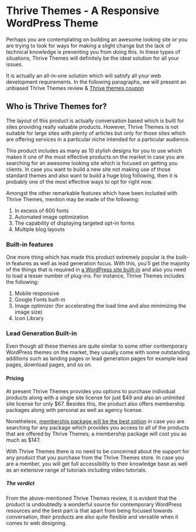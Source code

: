 <h1>Thrive Themes - A Responsive WordPress Theme</h1>
Perhaps you are contemplating on building an awesome looking site or you are trying to look for ways for making a slight change but the lack of technical knowledge is preventing you from doing this. In these types of situations, Thrive Themes will definitely be the ideal solution for all your issues.

It is actually an all-in-one solution which will satisfy all your web development requirements. In the following paragraphs, we will present an unbiased Thrive Themes review &amp; <a href="https://www.bloggingstart.com/thrive-themes-discount-code/">Thrive themes coupon</a>
<h2>Who is Thrive Themes for?</h2>
The layout of this product is actually conversation based which is built for sites providing really valuable products. However, Thrive Themes is not suitable for large sites with plenty of articles but only for those sites which are offering services in a particular niche intended for a particular audience.

This product includes as many as 10 stylish designs for you to use which makes it one of the most effective products on the market in case you are searching for an awesome looking site which is focused on getting you clients. In case you want to build a new site not making use of those standard themes and also want to build a huge blog following, then it is probably one of the most effective ways to opt for right now.

Amongst the other remarkable features which have been included with Thrive Themes, mention may be made of the following:
<ol>
 	<li>In excess of 600 fonts</li>
 	<li>Automated image optimization</li>
 	<li>The capability of displaying targeted opt-in forms</li>
 	<li>Multiple blog layouts</li>
</ol>
<h3>Built-in features</h3>
One more thing which has made this product extremely popular is the built-in features as well as lead generation focus. With this, you’ll get the majority of the things that is required in <a href="https://wordpress.org/showcase/">a WordPress site built-in</a> and also you need to load a lesser number of plug-ins. For instance, Thrive Themes includes the following:
<ol>
 	<li>Mobile responsive</li>
 	<li>Google Fonts built-in</li>
 	<li>Image optimizer (for accelerating the load time and also minimizing the image size)</li>
 	<li>Icon Library</li>
</ol>
<h3>Lead Generation Built-in</h3>
Even though all these themes are quite similar to some other contemporary WordPress themes on the market, they usually come with some outstanding additions such as landing pages or lead generation pages for example lead pages, download pages, and so on.
<h4>Pricing</h4>
At present Thrive Themes provides you options to purchase individual products along with a single site license for just $49 and also an unlimited site license for only $67. Besides this, the product also offers membership packages along with personal as well as agency license.

Nonetheless, <a href="https://thrivethemes.com/ultimatum/#getitnow">membership package will be the best option</a> in case you are searching for any package which provides you access to all of the products that are offered by Thrive Themes; a membership package will cost you as much as $147.

With Thrive Themes there is no need to be concerned about the support for any product that you purchase from the Thrive Themes store. In case you are a member, you will get full accessibility to their knowledge base as well as an extensive range of tutorials including video tutorials.
<h5>The verdict</h5>
From the above-mentioned Thrive Themes review, it is evident that the product is undoubtedly a wonderful source for contemporary WordPress resources and the best part is that apart from being focused towards conversation, their products are also quite flexible and versatile when it comes to web designing.
